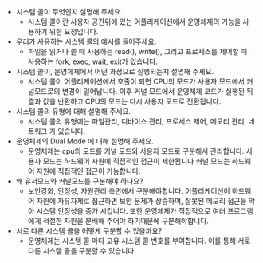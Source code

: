 - 시스템 콜이 무엇인지 설명해 주세요.
  - 시스템 콜이란 사용자 공간위에 있는 어플리케이션에서 운영체제의 기능을 사용하기 위한 요청입니다.
- 우리가 사용하는 시스템 콜의 예시를 들어주세요.
  - 파일을 읽거나 쓸 때 사용하는 read(), write(), 그리고 프로세스를 제어할 때 사용하는 fork, exec, wait, exit가 있습니다.
- 시스템 콜이, 운영체제에서 어떤 과정으로 실행되는지 설명해 주세요.
  - 시스템 콜이 어플리케이션에서 호출이 되면 CPU의 모드가 사용자 모드에서 커널모드로의 변경이 일어납니다. 이후 커널 모드에서 운영체제 코드가 실행된 뒤 결과 값을 반환하고 CPU의 모드는 다시 사용자 모드로 전환됩니다.
- 시스템 콜의 유형에 대해 설명해 주세요.
  - 시스템 콜의 유형에는 파일관리, 디바이스 관리, 프로세스 제어, 메모리 관리, 네트워크 가 있습니다.
- 운영체제의 Dual Mode 에 대해 설명해 주세요.
  - 운영체제는 cpu의 모드를 커널 모드와 사용자 모드로 구분해서 관리합니다. 사용자 모드는 하드웨어 자원에 직접적인 접근이 제한됩니다 커널 모드는 하드웨어 자원에 직접적인 접근이 가능합니다.
- 왜 유저모드와 커널모드를 구분해야 하나요?
  - 보안강화, 안정성, 자원관리 측면에서 구분해야합니다. 어플리케이션이 하드웨어 자원에 자유자제로 접근하면 보안 문제가 상승하며, 잘못된 메모리 접근을 막아 시스템 안정성을 증가 시킵니다. 또한 운영체제가 직접적으로 여러 프로그램에게 적절한 자원을 분배해 주어야 하기때문에 구분해야합니다.
- 서로 다른 시스템 콜을 어떻게 구분할 수 있을까요?
  - 운영체제는 시스템 콜 마다 고유 시스템 콜 번호를 부여합니다. 이를 통해 서로 다른 시스템 콜을 구분할 수 있습니다.